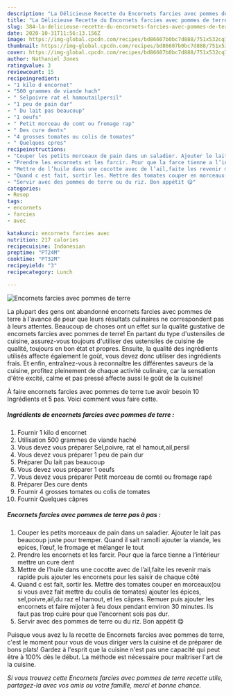 ```yaml
---
description: "La Délicieuse Recette du Encornets farcies avec pommes de terre"
title: "La Délicieuse Recette du Encornets farcies avec pommes de terre"
slug: 384-la-delicieuse-recette-du-encornets-farcies-avec-pommes-de-terre
date: 2020-10-31T11:56:13.156Z
image: https://img-global.cpcdn.com/recipes/bd86607b0bc7d888/751x532cq70/encornets-farcies-avec-pommes-de-terre-photo-principale-de-la-recette.jpg
thumbnail: https://img-global.cpcdn.com/recipes/bd86607b0bc7d888/751x532cq70/encornets-farcies-avec-pommes-de-terre-photo-principale-de-la-recette.jpg
cover: https://img-global.cpcdn.com/recipes/bd86607b0bc7d888/751x532cq70/encornets-farcies-avec-pommes-de-terre-photo-principale-de-la-recette.jpg
author: Nathaniel Jones
ratingvalue: 3
reviewcount: 15
recipeingredient:
- "1 kilo d encornet"
- "500 grammes de viande hach"
- " Selpoivre rat el hamoutailpersil"
- "1 peu de pain dur"
- " Du lait pas beaucoup"
- "1 oeufs"
- " Petit morceau de comt ou fromage rap"
- " Des cure dents"
- "4 grosses tomates ou colis de tomates"
- " Quelques cpres"
recipeinstructions:
- "Couper les petits morceaux de pain dans un saladier. Ajouter le lait pas beaucoup juste pour tremper. Quand il sait ramolli ajouter la viande, les epices, l’œuf, le fromage et mélanger le tout"
- "Prendre les encornets et les farcir. Pour que la farce tienne a l’intérieur mettre un cure dent"
- "Mettre de l’huile dans une cocotte avec de l’ail,faite les revenir mais rapide puis ajouter les encornets pour les saisir de chaque côté"
- "Quand c est fait, sortir les. Mettre des tomates couper en morceaux(ou si vous avez fait mettre du coulis de tomates) ajouter les épices, sel,poivre,ail,du raz el hamout, et les câpres. Remuer puis ajouter les encornets et faire mijoter à feu doux pendant environ 30 minutes. Ils faut pas trop cuire pour que l’encornent sois pas dur."
- "Servir avec des pommes de terre ou du riz. Bon appétit 😋"
categories:
- Resep
tags:
- encornets
- farcies
- avec

katakunci: encornets farcies avec 
nutrition: 217 calories
recipecuisine: Indonesian
preptime: "PT24M"
cooktime: "PT32M"
recipeyield: "3"
recipecategory: Lunch

---
```



![Encornets farcies avec pommes de terre](https://img-global.cpcdn.com/recipes/bd86607b0bc7d888/751x532cq70/encornets-farcies-avec-pommes-de-terre-photo-principale-de-la-recette.jpg)

La plupart des gens ont abandonné encornets farcies avec pommes de terre à l'avance de peur que leurs résultats culinaires ne correspondent pas à leurs attentes. Beaucoup de choses ont un effet sur la qualité gustative de encornets farcies avec pommes de terre! En partant du type d'ustensiles de cuisine, assurez-vous toujours d'utiliser des ustensiles de cuisine de qualité, toujours en bon état et propres. Ensuite, la qualité des ingrédients utilisés affecte également le goût, vous devez donc utiliser des ingrédients frais. Et enfin, entraînez-vous à reconnaître les différentes saveurs de la cuisine, profitez pleinement de chaque activité culinaire, car la sensation d'être excité, calme et pas pressé affecte aussi le goût de la cuisine!

<!--inarticleads1-->

À faire encornets farcies avec pommes de terre tue avoir besoin 10 Ingrédients et 5 pas. Voici comment vous faire cette.

##### Ingrédients de encornets farcies avec pommes de terre :

1. Fournir 1 kilo d encornet
1. Utilisation 500 grammes de viande haché
1. Vous devez vous préparer  Sel,poivre, rat el hamout,ail,persil
1. Vous devez vous préparer 1 peu de pain dur
1. Préparer  Du lait pas beaucoup
1. Vous devez vous préparer 1 oeufs
1. Vous devez vous préparer  Petit morceau de comté ou fromage rapé
1. Préparer  Des cure dents
1. Fournir 4 grosses tomates ou colis de tomates
1. Fournir  Quelques câpres




<!--inarticleads2-->

##### Encornets farcies avec pommes de terre pas à pas :

1. Couper les petits morceaux de pain dans un saladier. Ajouter le lait pas beaucoup juste pour tremper. Quand il sait ramolli ajouter la viande, les epices, l’œuf, le fromage et mélanger le tout
1. Prendre les encornets et les farcir. Pour que la farce tienne a l’intérieur mettre un cure dent
1. Mettre de l’huile dans une cocotte avec de l’ail,faite les revenir mais rapide puis ajouter les encornets pour les saisir de chaque côté
1. Quand c est fait, sortir les. Mettre des tomates couper en morceaux(ou si vous avez fait mettre du coulis de tomates) ajouter les épices, sel,poivre,ail,du raz el hamout, et les câpres. Remuer puis ajouter les encornets et faire mijoter à feu doux pendant environ 30 minutes. Ils faut pas trop cuire pour que l’encornent sois pas dur.
1. Servir avec des pommes de terre ou du riz. Bon appétit 😋




<!--inarticleads1-->

<p>
Puisque vous avez lu la recette de Encornets farcies avec pommes de terre, c'est le moment pour vous de vous diriger vers la cuisine et de préparer de bons plats! Gardez à l'esprit que la cuisine n'est pas une capacité qui peut être à 100% dès le début. La méthode est nécessaire pour maîtriser l'art de la cuisine.
</p>

<p>
<i>Si vous trouvez cette Encornets farcies avec pommes de terre recette utile, partagez-la avec vos amis ou votre famille, merci et bonne chance.</i>
</p>
